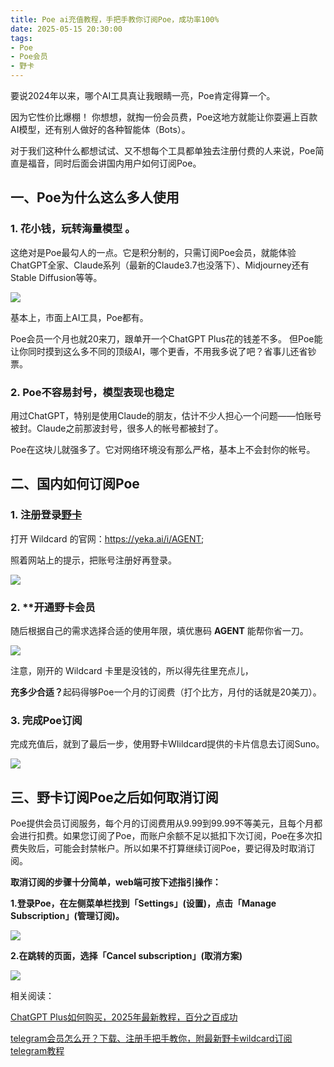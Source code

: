 ```yaml
---
title: Poe ai充值教程，手把手教你订阅Poe，成功率100%
date: 2025-05-15 20:30:00
tags:
- Poe
- Poe会员
- 野卡
---
```

要说2024年以来，哪个AI工具真让我眼睛一亮，Poe肯定得算一个。&#x20;



因为它性价比爆棚！ 你想想，就掏一份会员费，Poe这地方就能让你耍遍上百款AI模型，还有别人做好的各种智能体（Bots）。



对于我们这种什么都想试试、又不想每个工具都单独去注册付费的人来说，Poe简直是福音，同时后面会讲国内用户如何订阅Poe。



## **一、Poe为什么这么多人使用**

### 1. **花小钱，玩转海量模型 。**



这绝对是Poe最勾人的一点。它是积分制的，只需订阅Poe会员，就能体验ChatGPT全家、Claude系列（最新的Claude3.7也没落下）、Midjourney还有Stable Diffusion等等。

![](https://workstation.sg.larksuite.com/space/api/box/stream/download/asynccode/?code=ZTY5Mzc2MmE5NDQ4YmZmZDA1MGVmZTQ5YzdkMmJjMjBfUTlYTmx5a3NjdHVoRXlIRmRMeFY0MU1hSW5EQnFlTEtfVG9rZW46SzNvN2IyZHlrb2I3NHp4ZjRxT2wyM1hIZ3dkXzE3NDczMTIyODc6MTc0NzMxNTg4N19WNA)



基本上，市面上AI工具，Poe都有。



Poe会员一个月也就20来刀，跟单开一个ChatGPT Plus花的钱差不多。 但Poe能让你同时摸到这么多不同的顶级AI，哪个更香，不用我多说了吧？省事儿还省钞票。



### 2. **Poe不容易封号，模型表现也稳定**&#x20;

用过ChatGPT，特别是使用Claude的朋友，估计不少人担心一个问题——怕账号被封。Claude之前那波封号，很多人的帐号都被封了。



Poe在这块儿就强多了。它对网络环境没有那么严格，基本上不会封你的帐号。



## 二、国内如何订阅Poe

### 1. **注册登录[野卡](https://www.fengshengyusheng.cn/%e6%9c%80%e6%96%b0%e9%87%8e%e5%8d%a1wildcard%e4%bd%bf%e7%94%a8%e6%8c%87%e5%8d%97%ef%bc%9a%e8%b6%85%e5%85%a8%e9%9d%a2%e4%bb%8b%e7%bb%8d/)**

打开 Wildcard 的官网：https://yeka.ai/i/AGENT;

照着网站上的提示，把账号注册好再登录。

![](https://workstation.sg.larksuite.com/space/api/box/stream/download/asynccode/?code=YmM0OTk1MTY1ZjQ3YmMyY2M5YzQzZTdjOTg2NzQ2YTZfTXVPb1lTN3NGMXRkcXN5MFFLSWFhVnRFaDJxaFZmTWZfVG9rZW46SERyVWJ4enQzb2MzZHN4MDROZ2x3VTA4Z0ZlXzE3NDczMTIyODc6MTc0NzMxNTg4N19WNA)



### 2. **开通野卡会员

随后根据自己的需求选择合适的使用年限，填优惠码 **AGENT** 能帮你省一刀。&#x20;

![](https://workstation.sg.larksuite.com/space/api/box/stream/download/asynccode/?code=NGQ2MzQxMjk4YTIxMGRjNDViMWJjYjE5ZTE0MDZlMTBfcEFNV1Zkd3hrZUg0UGx5WUNaNkw0ZzlvazdZWlJZUThfVG9rZW46SUhtR2J5MG1lb285RE54Y3VDTGxOc1E2Z1FjXzE3NDczMTIyODc6MTc0NzMxNTg4N19WNA)

注意，刚开的 Wildcard 卡里是没钱的，所以得先往里充点儿，



**充多少合适？**&#x8D77;码得够Poe一个月的订阅费（打个比方，月付的话就是20美刀）。

### 3. 完成Poe订阅

完成充值后，就到了最后一步，使用野卡WIildcard提供的卡片信息去订阅Suno。

![](https://workstation.sg.larksuite.com/space/api/box/stream/download/asynccode/?code=OGNlNTY3MzFiMzQwMzFjNmU5ZjIxMjFkYzk0ZWYxOTVfTVpEdjJLSldJU0Fjc2tpUVFudkFuZFA1clpwZ2dPUjdfVG9rZW46Wmc5TWJLY0M1bzg2NUR4N2NqaWxpME5aZ0FwXzE3NDczMTIyODc6MTc0NzMxNTg4N19WNA)

## 三、野卡订阅Poe之后如何取消订阅

Poe提供会员订阅服务，每个月的订阅费用从9.99到99.99不等美元，且每个月都会进行扣费。如果您订阅了Poe，而账户余额不足以抵扣下次订阅，Poe在多次扣费失败后，可能会封禁帐户。所以如果不打算继续订阅Poe，要记得及时取消订阅。



**取消订阅的步骤十分简单，web端可按下述指引操作：**

**1.登录Poe，在左侧菜单栏找到「Settings」(设置)，点击「Manage Subscription」(管理订阅)。**



![](https://workstation.sg.larksuite.com/space/api/box/stream/download/asynccode/?code=NmUyMmY4N2IxNTM1N2NmN2QxODY3NzM1OWNiNmU1OWZfOFpZYVcwSUNwVXFnc3ZBUDJLWDI1Z3Nvcmsyd1ZkYjhfVG9rZW46VGRCWmJLNGJqb09LbFR4V3JydGx5Sm1oZ1hlXzE3NDczMTIyODc6MTc0NzMxNTg4N19WNA)



**2.在跳转的页面，选择「Cancel subscription」(取消方案)**

![](https://workstation.sg.larksuite.com/space/api/box/stream/download/asynccode/?code=MTQ3YTZlYjcwNWNkODBiN2ZmYzg4YzE0OWNhMjg4MjlfS29UTkV5a3YzWG5uT1lqUzNndk4xaXU4Vzh1bnI3enpfVG9rZW46Tk9jRWJ2WjB6b0JLNG94ZzdGVWwzaGd6Z2JjXzE3NDczMTIyODc6MTc0NzMxNTg4N19WNA)

相关阅读：

[ChatGPT Plus如何购买，2025年最新教程，百分之百成功](https://yeka-card.github.io/2025/05/14/ChatGPT%20Plus%E5%A6%82%E4%BD%95%E8%B4%AD%E4%B9%B0%EF%BC%8C2025%E5%B9%B4%E6%9C%80%E6%96%B0%E6%95%99%E7%A8%8B%EF%BC%8C%E7%99%BE%E5%88%86%E4%B9%8B%E7%99%BE%E6%88%90%E5%8A%9F/)

[telegram会员怎么开？下载、注册手把手教你，附最新野卡wildcard订阅telegram教程](https://yeka-card.github.io/2025/05/13/telegram%E4%BC%9A%E5%91%98%E6%80%8E%E4%B9%88%E5%BC%80%EF%BC%9F%E4%B8%8B%E8%BD%BD%E3%80%81%E6%B3%A8%E5%86%8C%E6%89%8B%E6%8A%8A%E6%89%8B%E6%95%99%E4%BD%A0%EF%BC%8C%E9%99%84%E6%9C%80%E6%96%B0%E9%87%8E%E5%8D%A1wildcard%E8%AE%A2%E9%98%85telegram%E6%95%99%E7%A8%8B/)


